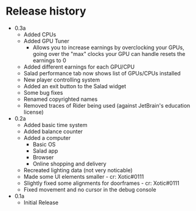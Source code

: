 # Release history
* 0.3a
   * Added CPUs
   * Added GPU Tuner
      * Allows you to increase earnings by overclocking your GPUs, going over the "max" clocks your GPU can handle resets the earnings to 0
   * Added different earnings for each GPU/CPU
   * Salad performance tab now shows list of GPUs/CPUs installed
   * New player controlling system
   * Added an exit button to the Salad widget
   * Some bug fixes
   * Renamed copyrighted names
   * Removed traces of Rider being used (against JetBrain's education license)
* 0.2a
    * Added basic time system
    * Added balance counter
    * Added a computer
      * Basic OS
      * Salad app
      * Browser
      * Online shopping and delivery
    * Recreated lighting data (not very noticable)
    * Made some UI elements smaller - cr: Xotic#0111
    * Slightly fixed some alignments for doorframes - cr: Xotic#0111
    * Fixed movement and no cursor in the debug console
* 0.1a
    * Initial Release
